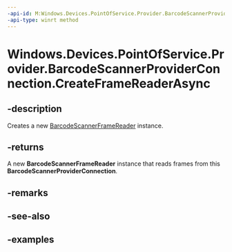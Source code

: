 ```yaml
---
-api-id: M:Windows.Devices.PointOfService.Provider.BarcodeScannerProviderConnection.CreateFrameReaderAsync
-api-type: winrt method
---
```


<!-- Method syntax.
public IAsyncOperation<BarcodeScannerFrameReader> BarcodeScannerProviderConnection.CreateFrameReaderAsync()
-->

# Windows.Devices.PointOfService.Provider.BarcodeScannerProviderConnection.CreateFrameReaderAsync

## -description
Creates a new [BarcodeScannerFrameReader](barcodescannerframereader.md) instance.

## -returns
A new **BarcodeScannerFrameReader** instance that reads frames from this **BarcodeScannerProviderConnection**.

## -remarks

## -see-also

## -examples

